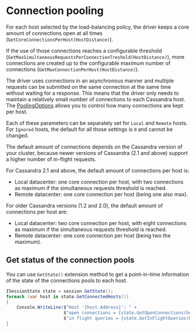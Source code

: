 # Connection pooling

For each host selected by the load-balancing policy, the driver keeps a core amount of connections open at all times
(`GetCoreConnectionsPerHost(HostDistance)`).

If the use of those connections reaches a configurable threshold 
(`GetMaxSimultaneousRequestsPerConnectionTreshold(HostDistance)`), more connections are created up to the
configurable maximum number of connections (`GetMaxConnectionPerHost(HostDistance)`).

The driver uses connections in an asynchronous manner and multiple requests can be submitted on the same connection
at the same time without waiting for a response. This means that the driver only needs to maintain a relatively small
number of connections to each Cassandra host. The [PoolingOptions][pooling-options-api] allows you to control
how many connections are kept per host.

Each of these parameters can be separately set for `Local` and `Remote` hosts. For `Ignored` hosts, the default for
all those settings is `0` and cannot be changed.

The default amount of connections depends on the Cassandra version of your cluster, because newer versions of
Cassandra (2.1 and above) support a higher number of in-flight requests.

For Cassandra 2.1 and above, the default amount of connections per host is:

- Local datacenter: one core connection per host, with two connections as maximum if the simultaneous requests
threshold is reached.
- Remote datacenter: one core connection per host (being one also max).

For older Cassandra versions (1.2 and 2.0), the default amount of connections per host are:

- Local datacenter: two core connection per host, with eight connections as maximum if the simultaneous requests
threshold is reached.
- Remote datacenter: one core connection per host (being two the maximum).

## Get status of the connection pools

You can use `GetState()` extension method to get a point-in-time information of the state of the connections pools to
 each host.
 
```c#
ISessionState state = session.GetState();
foreach (var host in state.GetConnectedHosts())
{
    Console.WriteLine($"Host '{host.Address}': " +
                      $"open connections = {state.GetOpenConnections(host)}; " +
                      $"in flight queries = {state.GetInFlightQueries(host)}");
}
```

[pooling-options-api]: http://docs.datastax.com/en/latest-csharp-driver-api/html/T_Cassandra_PoolingOptions.htm